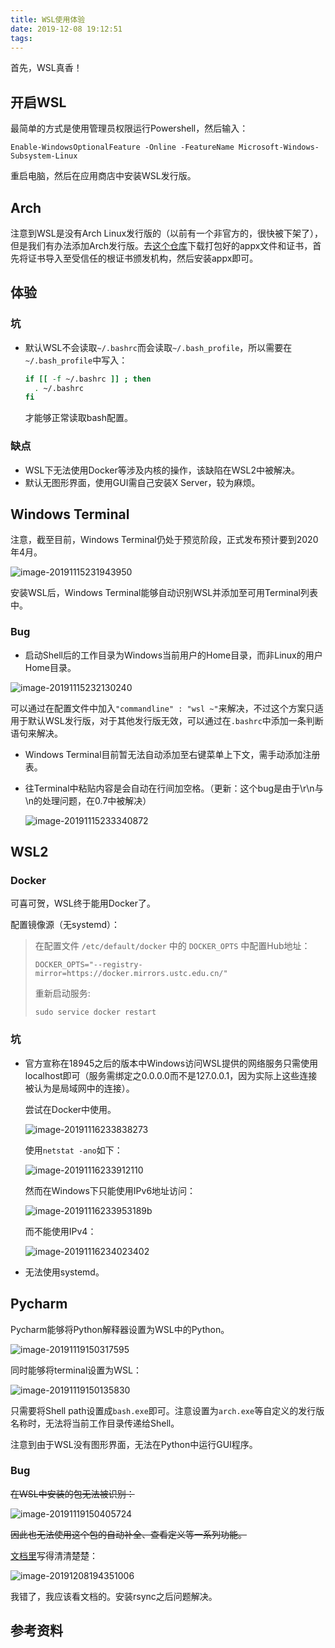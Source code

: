 ```yaml
---
title: WSL使用体验
date: 2019-12-08 19:12:51
tags:
---
```


首先，WSL真香！

<!-- more -->

## 开启WSL

最简单的方式是使用管理员权限运行Powershell，然后输入：

`Enable-WindowsOptionalFeature -Online -FeatureName Microsoft-Windows-Subsystem-Linux`

重启电脑，然后在应用商店中安装WSL发行版。

## Arch

注意到WSL是没有Arch Linux发行版的（以前有一个非官方的，很快被下架了），但是我们有办法添加Arch发行版。去[这个仓库](https://github.com/yuk7/ArchWSL)下载打包好的appx文件和证书，首先将证书导入至受信任的根证书颁发机构，然后安装appx即可。

## 体验

### 坑

* 默认WSL不会读取`~/.bashrc`而会读取`~/.bash_profile`，所以需要在`~/.bash_profile`中写入：

  ```bash
  if [[ -f ~/.bashrc ]] ; then
  	. ~/.bashrc
  fi
  ```

  才能够正常读取bash配置。

  

### 缺点

* WSL下无法使用Docker等涉及内核的操作，该缺陷在WSL2中被解决。
* 默认无图形界面，使用GUI需自己安装X Server，较为麻烦。

## Windows Terminal

注意，截至目前，Windows Terminal仍处于预览阶段，正式发布预计要到2020年4月。

![image-20191115231943950](WSL使用体验/image-20191115231943950.png)

安装WSL后，Windows Terminal能够自动识别WSL并添加至可用Terminal列表中。

### Bug

* 启动Shell后的工作目录为Windows当前用户的Home目录，而非Linux的用户Home目录。

![image-20191115232130240](WSL使用体验/image-20191115232130240.png)

​	可以通过在配置文件中加入`"commandline" : "wsl ~"`来解决，不过这个方案只适用于默认WSL发行版，对于其他发行版无效，可以通过在`.bashrc`中添加一条判断语句来解决。

* Windows Terminal目前暂无法自动添加至右键菜单上下文，需手动添加注册表。

* 往Terminal中粘贴内容是会自动在行间加空格。（更新：这个bug是由于\r\n与\n的处理问题，在0.7中被解决）

  ![image-20191115233340872](WSL使用体验/image-20191115233340872.png)

## WSL2

### Docker

可喜可贺，WSL终于能用Docker了。

配置镜像源（无systemd）：

> 在配置文件 `/etc/default/docker` 中的 `DOCKER_OPTS` 中配置Hub地址：
>
> ```
> DOCKER_OPTS="--registry-mirror=https://docker.mirrors.ustc.edu.cn/"
> ```
>
> 重新启动服务:
>
> ```
> sudo service docker restart
> ```

### 坑

* 官方宣称在18945之后的版本中Windows访问WSL提供的网络服务只需使用localhost即可（服务需绑定之0.0.0.0而不是127.0.0.1，因为实际上这些连接被认为是局域网中的连接）。

  尝试在Docker中使用。

  ![image-20191116233838273](WSL使用体验/image-20191116233838273.png)

  使用`netstat -ano`如下：

  ![image-20191116233912110](WSL使用体验/image-20191116233912110.png)

  然而在Windows下只能使用IPv6地址访问：

  ![image-20191116233953189](WSL使用体验/image-20191116233953189.png)b

  而不能使用IPv4：

  ![image-20191116234023402](WSL使用体验/image-20191116234023402.png)

* 无法使用systemd。

## Pycharm

Pycharm能够将Python解释器设置为WSL中的Python。

![image-20191119150317595](WSL使用体验/image-20191119150317595.png)

同时能够将terminal设置为WSL：

![image-20191119150135830](WSL使用体验/image-20191119150135830.png)

只需要将Shell path设置成`bash.exe`即可。注意设置为`arch.exe`等自定义的发行版名称时，无法将当前工作目录传递给Shell。

注意到由于WSL没有图形界面，无法在Python中运行GUI程序。

### Bug

~~在WSL中安装的包无法被识别：~~

![image-20191119150405724](WSL使用体验/image-20191119150405724.png)

~~因此也无法使用这个包的自动补全、查看定义等一系列功能。~~

[文档里](https://www.jetbrains.com/help/pycharm/using-wsl-as-a-remote-interpreter.html)写得清清楚楚：

![image-20191208194351006](WSL使用体验/image-20191208194351006.png)

我错了，我应该看文档的。安装rsync之后问题解决。

## 参考资料


